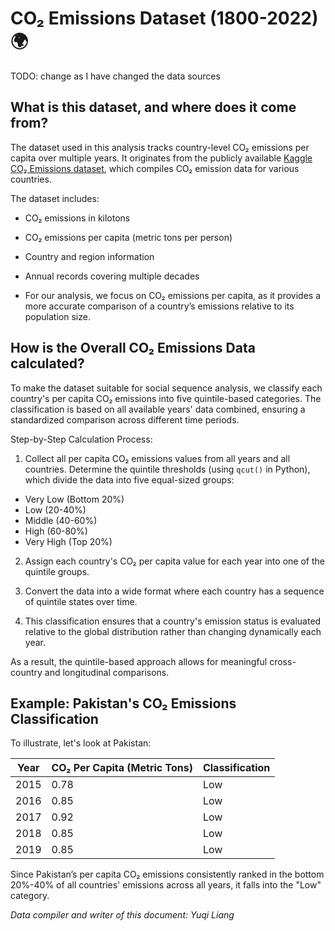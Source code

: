 # CO₂ Emissions Dataset (1800-2022) 🌍

TODO: change as I have changed the data sources

## What is this dataset, and where does it come from?

The dataset used in this analysis tracks country-level CO₂ emissions per capita over multiple years. 
It originates from the publicly available [Kaggle CO₂ Emissions dataset](https://www.kaggle.com/datasets/ravindrasinghrana/carbon-co2-emissions), which compiles CO₂ emission data for various countries. 

The dataset includes:

* CO₂ emissions in kilotons
* CO₂ emissions per capita (metric tons per person)
* Country and region information
* Annual records covering multiple decades

* For our analysis, we focus on CO₂ emissions per capita, as it provides a more accurate comparison of a country’s emissions relative to its population size.

## How is the Overall CO₂ Emissions Data calculated?

To make the dataset suitable for social sequence analysis, we classify each country's per capita CO₂ emissions into five quintile-based categories. The classification is based on all available years' data combined, ensuring a standardized comparison across different time periods.

Step-by-Step Calculation Process:

1. Collect all per capita CO₂ emissions values from all years and all countries.
Determine the quintile thresholds (using `qcut()` in Python), which divide the data into five equal-sized groups:

* Very Low (Bottom 20%)
* Low (20-40%)
* Middle (40-60%)
* High (60-80%)
* Very High (Top 20%)

2. Assign each country's CO₂ per capita value for each year into one of the quintile groups.
3. Convert the data into a wide format where each country has a sequence of quintile states over time.

4. This classification ensures that a country's emission status is evaluated relative to the global distribution rather than changing dynamically each year. 

As a result, the quintile-based approach allows for meaningful cross-country and longitudinal comparisons.

## **Example: Pakistan's CO₂ Emissions Classification**  

To illustrate, let's look at Pakistan:  

| Year | CO₂ Per Capita (Metric Tons) | Classification |
|------|-------------------------------|---------------|
| 2015 | 0.78                          | Low          |
| 2016 | 0.85                          | Low          |
| 2017 | 0.92                          | Low          |
| 2018 | 0.85                          | Low          |
| 2019 | 0.85                          | Low          |

Since Pakistan’s per capita CO₂ emissions consistently ranked in the bottom 20%-40% of all countries' emissions across all years, it falls into the "Low" category.

*Data compiler and writer of this document: Yuqi Liang*
